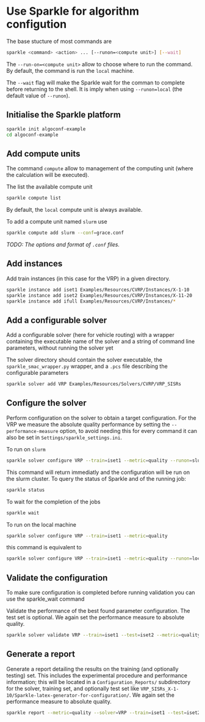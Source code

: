 # Use Sparkle for algorithm configution

The base stucture of most commands are
```bash
sparkle <command> <action> ... [--runon=<compute unit>] [--wait]
```

The `--run-on=<compute unit>` allow to choose where to run the command. By default, the command is run the `local` machine. 

The `--wait` flag will make the Sparkle wait for the comman to complete before returning to the shell. It is imply when using `--runon=local` (the default value of `--runon`). 

## Initialise the Sparkle platform

```bash
sparkle init algoconf-example
cd algoconf-example
```

## Add compute units

The command `compute` allow to management of the computing unit (where the calculation will be executed). 

The list the available compute unit
```bash
sparkle compute list
```
By default, the `local` compute unit is always available. 

To add a compute unit named `slurm` use
```bash
sparkle compute add slurm --conf=grace.conf
```

*TODO: The options and format of `.conf` files.*


## Add instances

Add train instances (in this case for the VRP) in a given directory.

```bash
sparkle instance add iset1 Examples/Resources/CVRP/Instances/X-1-10
sparkle instance add iset2 Examples/Resources/CVRP/Instances/X-11-20
sparkle instance add ifull Examples/Resources/CVRP/Instances/*
```


## Add a configurable solver

Add a configurable solver (here for vehicle routing) with a wrapper containing the executable name of the solver and a string of command line parameters, without running the solver yet

The solver directory should contain the solver executable, the `sparkle_smac_wrapper.py` wrapper, and a `.pcs` file describing the configurable parameters

```bash
sparkle solver add VRP Examples/Resources/Solvers/CVRP/VRP_SISRs
```


## Configure the solver

Perform configuration on the solver to obtain a target configuration. For the VRP we measure the absolute quality performance by setting the `--performance-measure` option, to avoid needing this for every command it can also be set in `Settings/sparkle_settings.ini`.

To run on `slurm`
```bash
sparkle solver configure VRP --train=iset1 --metric=quality --runon=slurm
```
This command will return immediatly and the configuration will be run on the slurm cluster. To query the status of Sparkle and of the running job:
```bash
sparkle status 
```

To wait for the completion of the jobs
```bash
sparkle wait
```

To run on the local machine
```bash
sparkle solver configure VRP --train=iset1 --metric=quality
```
this command is equivalent to
```bash
sparkle solver configure VRP --train=iset1 --metric=quality --runon=local --wait
```

## Validate the configuration

To make sure configuration is completed before running validation you can use the sparkle_wait command

Validate the performance of the best found parameter configuration. The test set is optional. We again set the performance measure to absolute quality.

```bash
sparkle solver validate VRP --train=iset1 --test=iset2 --metric=quality --runon=slurm --wait
```

## Generate a report


Generate a report detailing the results on the training (and optionally testing) set. This includes the experimental procedure and performance information; this will be located in a `Configuration_Reports/` subdirectory for the solver, training set, and optionally test set like `VRP_SISRs_X-1-10/Sparkle-latex-generator-for-configuration/`. We again set the performance measure to absolute quality.

```bash
sparkle report --metric=quality --solver=VRP --train=iset1 --test=iset2
```
